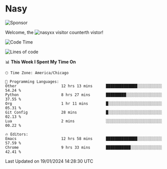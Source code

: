 # Nasy

<!--
<p align="center">
<img height="200" src="https://github-readme-stats.vercel.app/api?username=nasyxx&count_private=true&show_icons=true&theme=dracula&include_all_commits=true"/>
<img height="200" src="https://github-readme-stats.vercel.app/api/top-langs/?username=nasyxx&theme=dracula&hide=html,jupyter+notebook&count_private=true&show_icons=true"/>
</p>

  
----------------
-->

![Sponsor](https://img.shields.io/static/v1.svg?label=Sponsor&message=%E2%9D%A4&logo=GitHub&style=flat&color=pink)
 
Welcome, the ![nasyxx visitor counter](https://count.getloli.com/get/@nasyxx?theme=rule34)th vistor!
 
<!--START_SECTION:waka-->
![Code Time](http://img.shields.io/badge/Code%20Time-4%2C237%20hrs%203%20mins-blue)

![Lines of code](https://img.shields.io/badge/From%20Hello%20World%20I%27ve%20Written-6.3%20million%20lines%20of%20code-blue)

📊 **This Week I Spent My Time On** 

```text
🕑︎ Time Zone: America/Chicago

💬 Programming Languages: 
Other                    12 hrs 13 mins      ██████████████░░░░░░░░░░░   54.24 % 
Python                   8 hrs 27 mins       █████████░░░░░░░░░░░░░░░░   37.55 % 
Org                      1 hr 11 mins        █░░░░░░░░░░░░░░░░░░░░░░░░   05.31 % 
Git Config               28 mins             █░░░░░░░░░░░░░░░░░░░░░░░░   02.13 % 
Lua                      2 mins              ░░░░░░░░░░░░░░░░░░░░░░░░░   00.22 % 

🔥 Editors: 
Emacs                    12 hrs 58 mins      ██████████████░░░░░░░░░░░   57.59 % 
Chrome                   9 hrs 33 mins       ███████████░░░░░░░░░░░░░░   42.41 % 
```


 Last Updated on 19/01/2024 14:28:30 UTC
<!--END_SECTION:waka-->

<!-- ![visitors](https://visitor-badge.laobi.icu/badge?page_id=nasyxx.nasyxx) -->
